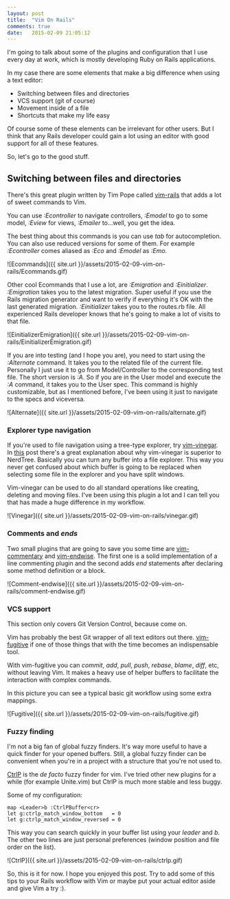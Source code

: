 ```yaml
---
layout: post
title:  "Vim On Rails"
comments: true
date:   2015-02-09 21:05:12
---
```


I'm going to talk about some of the plugins and configuration that
I use every day at work, which is mostly developing Ruby on Rails applications.

In my case there are some elements that make a big difference when
using a text editor:

- Switching between files and directories
- VCS support (git of course)
- Movement inside of a file
- Shortcuts that make my life easy

Of course some of these elements can be irrelevant for other users. But I think that any Rails
developer could gain a lot using an editor with good support for all of these features.

So, let's go to the good stuff.

## Switching between files and directories

There's this great plugin written by Tim Pope called [vim-rails](https://github.com/tpope/vim-rails)
that adds a lot of sweet commands to Vim.

You can use *:Econtroller* to navigate controllers, 
*:Emodel* to go to some model, *:Eview* for views, *:Emailer* to...well, you get the idea.

The best thing about this commands is you can use *tab* for autocompletion.
You can also use reduced versions for some of them. For example *:Econtroller* comes
aliased as *:Eco* and *:Emodel* as *:Emo*.

![Ecommands]({{ site.url }}/assets/2015-02-09-vim-on-rails/Ecommands.gif)

Other cool Ecommands that I use a lot, are *:Emigration* and *:Einitializer*.
*:Emigration* takes you to the latest migration. Super useful if you use the Rails
migration generator and want to verify if everything it's OK with the last generated migration. 
*:Einitializer* takes you to the routes.rb file. All experienced Rails developer knows
that he's going to make a lot of visits to that file.


![EinitializerEmigration]({{ site.url }}/assets/2015-02-09-vim-on-rails/EinitializerEmigration.gif)

If you are into testing (and I hope you are), you need to start using the *:Alternate*
command. It takes you to the related file of the current file. Personally
I just use it to go from Model/Controller to the corresponding test file. The short version
is *:A*. So if you are in the User model and execute the *:A* command, it takes
you to the User spec.
This command is highly customizable, but as I mentioned before, I've been using it just to
navigate to the specs and viceversa.

![Alternate]({{ site.url }}/assets/2015-02-09-vim-on-rails/alternate.gif)

### Explorer type navigation

If you're used to file navigation using a tree-type explorer, try
[vim-vinegar](https://github.com/tpope/vim-vinegar).
In [this](http://vimcasts.org/blog/2013/01/oil-and-vinegar-split-windows-and-project-drawer/) post
there's a great explanation about why vim-vinegar is superior to NerdTree.
Basically you can turn any buffer into a file explorer. This way you never get confused
about which buffer is going to be replaced when selecting some file in the explorer and you have split windows.

Vim-vinegar can be used to do all standard operations like
creating, deleting and moving files. I've been using this plugin a lot and
I can tell you that has made a huge difference in my workflow.

![Vinegar]({{ site.url }}/assets/2015-02-09-vim-on-rails/vinegar.gif)

### Comments and *ends*

Two small plugins that are going to save you some time are [vim-commentary](https://github.com/tpope/vim-commentary)
and [vim-endwise](https://github.com/tpope/vim-endwise).
The first one is a solid implementation of a line commenting plugin
and the second adds *end* statements after declaring some method definition or a block.

![Comment-endwise]({{ site.url }}/assets/2015-02-09-vim-on-rails/comment-endwise.gif)

### VCS support

This section only covers Git Version Control, because come on.

Vim has probably the best Git wrapper of all text editors out there.
[vim-fugitive](https://github.com/tpope/vim-fugitive) if one of those
things that with the time becomes an indispensable tool.

With vim-fugitive you can *commit*, *add*, *pull*, *push*, *rebase*, *blame*, *diff*, etc, without leaving Vim.
It makes a heavy use of helper buffers to facilitate the interaction with complex commands.

In this picture you can see a typical basic git workflow using some extra mappings.

![Fugitive]({{ site.url }}/assets/2015-02-09-vim-on-rails/fugitive.gif)

### Fuzzy finding

I'm not a big fan of global fuzzy finders. It's way more useful to have a quick finder
for your opened buffers. Still, a global fuzzy finder can be convenient when you're in
a project with a structure that you're not used to.

[CtrlP](https://github.com/kien/ctrlp.vim) is the *de facto* fuzzy finder for vim.
I've tried other new plugins for a while (for example Unite.vim) but CtrlP is much 
more stable and less buggy.

Some of my configuration:

	map <Leader>b :CtrlPBuffer<cr>
	let g:ctrlp_match_window_bottom   = 0
	let g:ctrlp_match_window_reversed = 0

This way you can search quickly in your buffer list using your *leader* and *b*. The other two lines are just personal
preferences (window position and file order on the list).

![CtrlP]({{ site.url }}/assets/2015-02-09-vim-on-rails/ctrlp.gif)

So, this is it for now. I hope you enjoyed this post. Try to add some of this tips
to your Rails workflow with Vim or maybe put your actual editor aside and give Vim a try :).
